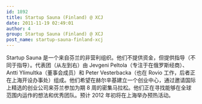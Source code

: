 ```yaml
---
id: 1892
title: Startup Sauna (Finland) @ XCJ
date: 2011-11-19 02:49:01
author: 4
group: Startup Sauna (Finland) @ XCJ
post_name: startup-sauna-finland-xcj
---
```


Startup Sauna 是一个来自芬兰的非营利组织。他们不提供资金，但提供指导（不同于指导）。代表团（从左到右）由 Jevgeni Peltola（专注于在俄罗斯经商）、Antti Ylimultka（董事会成员）和 Peter Vesterbacka（也在 Rovio 工作，后者正在上海开设办事处）组成。他们希望在赫尔辛基建立一个创业中心，通过邀请国际上精选的创业公司来芬兰参加为期 8 周的密集马拉松。他们正在寻找能够在全球范围内运作的想法和优秀团队。预计 2012 年初将在上海举办预热活动。